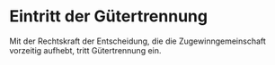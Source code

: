 # Eintritt der Gütertrennung

Mit der Rechtskraft der Entscheidung, die die Zugewinngemeinschaft vorzeitig aufhebt, tritt Gütertrennung ein. 

